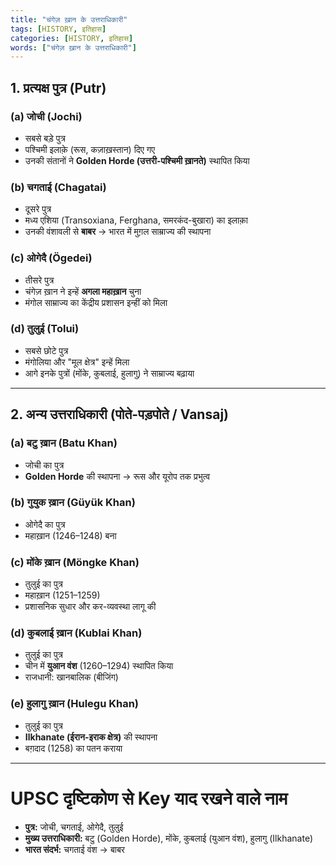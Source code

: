 ```yaml
---
title: "चंगेज़ ख़ान के उत्तराधिकारी"
tags: [HISTORY, इतिहास]
categories: [HISTORY, इतिहास]
words: ["चंगेज़ ख़ान के उत्तराधिकारी"]
---
```


## 1. प्रत्यक्ष पुत्र (Putr)

### (a) जोची (Jochi)
- सबसे बड़े पुत्र  
- पश्चिमी इलाक़े (रूस, कज़ाख़स्तान) दिए गए  
- उनकी संतानों ने **Golden Horde (उत्तरी-पश्चिमी ख़ानते)** स्थापित किया  

### (b) चगताई (Chagatai)
- दूसरे पुत्र  
- मध्य एशिया (Transoxiana, Ferghana, समरकंद-बुखारा) का इलाक़ा  
- उनकी वंशावली से **बाबर** → भारत में मुग़ल साम्राज्य की स्थापना  

### (c) ओगेदै (Ögedei)
- तीसरे पुत्र  
- चंगेज़ ख़ान ने इन्हें **अगला महाख़ान** चुना  
- मंगोल साम्राज्य का केंद्रीय प्रशासन इन्हीं को मिला  

### (d) तुलुई (Tolui)
- सबसे छोटे पुत्र  
- मंगोलिया और "मूल क्षेत्र" इन्हें मिला  
- आगे इनके पुत्रों (मोंके, कुबलाई, हुलागु) ने साम्राज्य बढ़ाया  

---

## 2. अन्य उत्तराधिकारी (पोते-पड़पोते / Vansaj)

### (a) बटु ख़ान (Batu Khan)  
- जोची का पुत्र  
- **Golden Horde** की स्थापना → रूस और यूरोप तक प्रभुत्व  

### (b) गुयुक ख़ान (Güyük Khan)  
- ओगेदै का पुत्र  
- महाख़ान (1246–1248) बना  

### (c) मोंके ख़ान (Möngke Khan)  
- तुलुई का पुत्र  
- महाख़ान (1251–1259)  
- प्रशासनिक सुधार और कर-व्यवस्था लागू की  

### (d) कुबलाई ख़ान (Kublai Khan)  
- तुलुई का पुत्र  
- चीन में **युआन वंश** (1260–1294) स्थापित किया  
- राजधानी: खानबालिक (बीजिंग)  

### (e) हुलागु ख़ान (Hulegu Khan)  
- तुलुई का पुत्र  
- **Ilkhanate (ईरान-इराक क्षेत्र)** की स्थापना  
- बग़दाद (1258) का पतन कराया  

---

# UPSC दृष्टिकोण से Key याद रखने वाले नाम
- **पुत्र:** जोची, चगताई, ओगेदै, तुलुई  
- **मुख्य उत्तराधिकारी:** बटु (Golden Horde), मोंके, कुबलाई (युआन वंश), हुलागु (Ilkhanate)  
- **भारत संदर्भ:** चगताई वंश → बाबर

